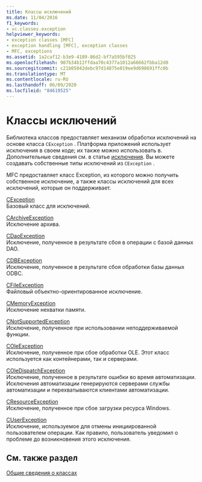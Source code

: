 ```yaml
---
title: Классы исключений
ms.date: 11/04/2016
f1_keywords:
- vc.classes.exception
helpviewer_keywords:
- exception classes [MFC]
- exception handling [MFC], exception classes
- MFC, exceptions
ms.assetid: 1a2caf12-b3e9-4189-86d2-bf7a595bf025
ms.openlocfilehash: 907b34b12ffdaa70c4377a1012a66662fbba12d0
ms.sourcegitcommit: c21b05042debc97d14875e019ee9d698691ffc0b
ms.translationtype: MT
ms.contentlocale: ru-RU
ms.lasthandoff: 06/09/2020
ms.locfileid: "84619525"
---
```

# <a name="exception-classes"></a>Классы исключений

Библиотека классов предоставляет механизм обработки исключений на основе класса `CException` . Платформа приложений использует исключения в своем коде; их также можно использовать в. Дополнительные сведения см. в статье [исключения](exception-handling-in-mfc.md). Вы можете создавать собственные типы исключений из `CException` .

MFC предоставляет класс Exception, из которого можно получить собственное исключение, а также классы исключений для всех исключений, которые он поддерживает.

[CException](reference/cexception-class.md)<br/>
Базовый класс для исключений.

[CArchiveException](reference/carchiveexception-class.md)<br/>
Исключение архива.

[CDaoException](reference/cdaoexception-class.md)<br/>
Исключение, полученное в результате сбоя в операции с базой данных DAO.

[CDBException](reference/cdbexception-class.md)<br/>
Исключение, полученное в результате сбоя обработки базы данных ODBC.

[CFileException](reference/cfileexception-class.md)<br/>
Файловый объектно-ориентированное исключение.

[CMemoryException](reference/cmemoryexception-class.md)<br/>
Исключение нехватки памяти.

[CNotSupportedException](reference/cnotsupportedexception-class.md)<br/>
Исключение, полученное при использовании неподдерживаемой функции.

[COleException](reference/coleexception-class.md)<br/>
Исключение, полученное при сбое обработки OLE. Этот класс используется как контейнерами, так и серверами.

[COleDispatchException](reference/coledispatchexception-class.md)<br/>
Исключение, полученное в результате ошибки во время автоматизации. Исключения автоматизации генерируются серверами службы автоматизации и перехватываются клиентами автоматизации.

[CResourceException](reference/cresourceexception-class.md)<br/>
Исключение, полученное при сбое загрузки ресурса Windows.

[CUserException](reference/cuserexception-class.md)<br/>
Исключение, используемое для отмены инициированной пользователем операции. Как правило, пользователь уведомил о проблеме до возникновения этого исключения.

## <a name="see-also"></a>См. также раздел

[Общие сведения о классах](class-library-overview.md)
